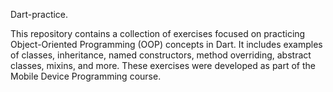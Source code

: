 Dart-practice.

This repository contains a collection of exercises focused on practicing Object-Oriented Programming (OOP) concepts in Dart. It includes examples of classes, inheritance, named constructors, method overriding, abstract classes, mixins, and more. These exercises were developed as part of the Mobile Device Programming course.
